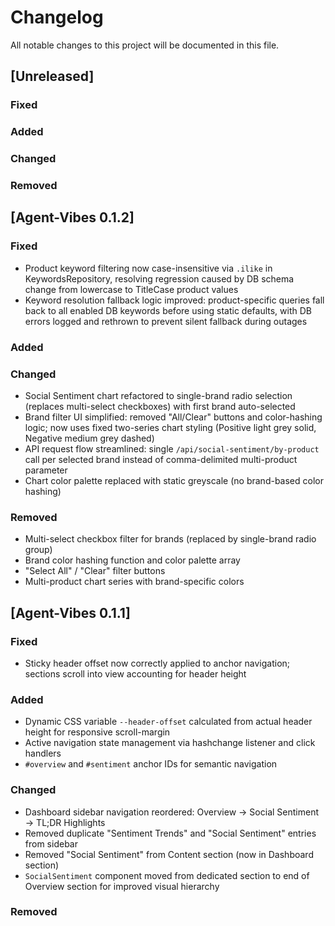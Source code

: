 # Changelog

All notable changes to this project will be documented in this file.

## [Unreleased]

### Fixed

### Added

### Changed

### Removed

## [Agent-Vibes 0.1.2]

### Fixed
- Product keyword filtering now case-insensitive via `.ilike` in KeywordsRepository, resolving regression caused by DB schema change from lowercase to TitleCase product values
- Keyword resolution fallback logic improved: product-specific queries fall back to all enabled DB keywords before using static defaults, with DB errors logged and rethrown to prevent silent fallback during outages

### Added

### Changed
- Social Sentiment chart refactored to single-brand radio selection (replaces multi-select checkboxes) with first brand auto-selected
- Brand filter UI simplified: removed "All/Clear" buttons and color-hashing logic; now uses fixed two-series chart styling (Positive light grey solid, Negative medium grey dashed)
- API request flow streamlined: single `/api/social-sentiment/by-product` call per selected brand instead of comma-delimited multi-product parameter
- Chart color palette replaced with static greyscale (no brand-based color hashing)

### Removed
- Multi-select checkbox filter for brands (replaced by single-brand radio group)
- Brand color hashing function and color palette array
- "Select All" / "Clear" filter buttons
- Multi-product chart series with brand-specific colors

## [Agent-Vibes 0.1.1]

### Fixed
- Sticky header offset now correctly applied to anchor navigation; sections scroll into view accounting for header height

### Added
- Dynamic CSS variable `--header-offset` calculated from actual header height for responsive scroll-margin
- Active navigation state management via hashchange listener and click handlers
- `#overview` and `#sentiment` anchor IDs for semantic navigation

### Changed
- Dashboard sidebar navigation reordered: Overview → Social Sentiment → TL;DR Highlights
- Removed duplicate "Sentiment Trends" and "Social Sentiment" entries from sidebar
- Removed "Social Sentiment" from Content section (now in Dashboard section)
- `SocialSentiment` component moved from dedicated section to end of Overview section for improved visual hierarchy

### Removed
